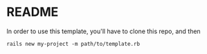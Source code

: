 # README

In order to use this template, you'll have to clone this repo, and then

```
rails new my-project -m path/to/template.rb
```

